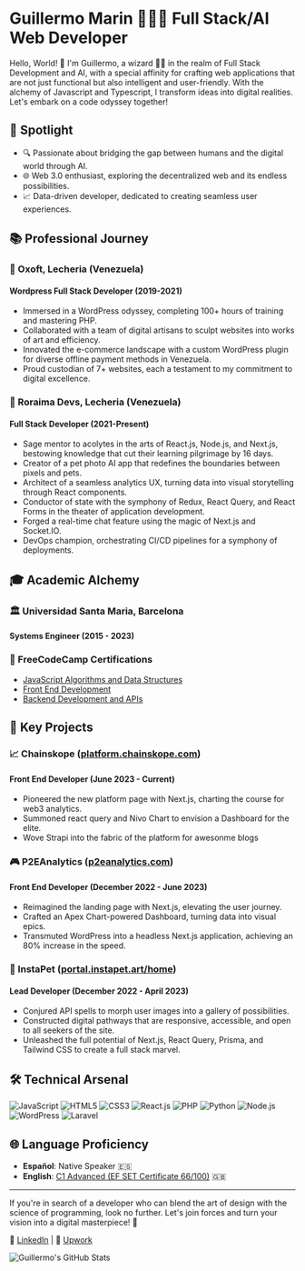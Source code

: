 # Guillermo Marin 🚀👨‍💻 Full Stack/AI Web Developer

Hello, World! 👋 I'm Guillermo, a wizard 🧙‍♂️ in the realm of Full Stack Development and AI, with a special affinity for crafting web applications that are not just functional but also intelligent and user-friendly. With the alchemy of Javascript and Typescript, I transform ideas into digital realities. Let's embark on a code odyssey together!

## 🌟 Spotlight

- 🔍 Passionate about bridging the gap between humans and the digital world through AI.
- 🌐 Web 3.0 enthusiast, exploring the decentralized web and its endless possibilities.
- 📈 Data-driven developer, dedicated to creating seamless user experiences.

## 📚 Professional Journey

### 🧱 Oxoft, Lecheria (Venezuela)
#### Wordpress Full Stack Developer (2019-2021)
- Immersed in a WordPress odyssey, completing 100+ hours of training and mastering PHP.
- Collaborated with a team of digital artisans to sculpt websites into works of art and efficiency.
- Innovated the e-commerce landscape with a custom WordPress plugin for diverse offline payment methods in Venezuela.
- Proud custodian of 7+ websites, each a testament to my commitment to digital excellence.

### 🚀 Roraima Devs, Lecheria (Venezuela)
#### Full Stack Developer (2021-Present)
- Sage mentor to acolytes in the arts of React.js, Node.js, and Next.js, bestowing knowledge that cut their learning pilgrimage by 16 days.
- Creator of a pet photo AI app that redefines the boundaries between pixels and pets.
- Architect of a seamless analytics UX, turning data into visual storytelling through React components.
- Conductor of state with the symphony of Redux, React Query, and React Forms in the theater of application development.
- Forged a real-time chat feature using the magic of Next.js and Socket.IO.
- DevOps champion, orchestrating CI/CD pipelines for a symphony of deployments.

## 🎓 Academic Alchemy

### 🏛 Universidad Santa Maria, Barcelona
#### Systems Engineer (2015 - 2023)

### 🏅 FreeCodeCamp Certifications
- [JavaScript Algorithms and Data Structures](https://www.freecodecamp.org/certification/guillermosrcipt/javascript-algorithms-and-data-structures)
- [Front End Development](https://www.freecodecamp.org/certification/guillermosrcipt/javascript-algorithms-and-data-structures)
- [Backend Development and APIs](https://www.freecodecamp.org/certification/guillermosrcipt/javascript-algorithms-and-data-structures)

## 💼 Key Projects

### 📈 Chainskope ([platform.chainskope.com](https://platform.chainskope.com/))
#### Front End Developer (June 2023 - Current)
- Pioneered the new platform page with Next.js, charting the course for web3 analytics.
- Summoned react query and Nivo Chart to envision a Dashboard for the elite.
- Wove Strapi into the fabric of the platform for awesonme blogs

### 🎮 P2EAnalytics ([p2eanalytics.com](https://p2eanalytics.com/))
#### Front End Developer (December 2022 - June 2023)
- Reimagined the landing page with Next.js, elevating the user journey.
- Crafted an Apex Chart-powered Dashboard, turning data into visual epics.
- Transmuted WordPress into a headless Next.js application, achieving an 80% increase in the speed.

### 🐾 InstaPet ([portal.instapet.art/home](https://portal.instapet.art/home))
#### Lead Developer (December 2022 - April 2023)
- Conjured API spells to morph user images into a gallery of possibilities.
- Constructed digital pathways that are responsive, accessible, and open to all seekers of the site.
- Unleashed the full potential of Next.js, React Query, Prisma, and Tailwind CSS to create a full stack marvel.

## 🛠 Technical Arsenal

![JavaScript](https://img.shields.io/badge/-JavaScript-F7DF1E?style=for-the-badge&logo=javascript&logoColor=black)
![HTML5](https://img.shields.io/badge/-HTML5-E34F26?style=for-the-badge&logo=html5&logoColor=white)
![CSS3](https://img.shields.io/badge/-CSS3-1572B6?style=for-the-badge&logo=css3)
![React.js](https://img.shields.io/badge/-React.js-61DAFB?style=for-the-badge&logo=react&logoColor=black)
![PHP](https://img.shields.io/badge/-PHP-777BB4?style=for-the-badge&logo=php&logoColor=white)
![Python](https://img.shields.io/badge/-Python-3776AB?style=for-the-badge&logo=python&logoColor=white)
![Node.js](https://img.shields.io/badge/-Node.js-339933?style=for-the-badge&logo=node.js&logoColor=white)
![WordPress](https://img.shields.io/badge/-WordPress-21759B?style=for-the-badge&logo=wordpress&logoColor=white)
![Laravel](https://img.shields.io/badge/-Laravel-FF2D20?style=for-the-badge&logo=laravel&logoColor=white)

## 🌐 Language Proficiency

- **Español**: Native Speaker 🇪🇸
- **English**: [C1 Advanced (EF SET Certificate 66/100)](https://www.efset.org/cert/WWsHim) 🇬🇧

---

If you're in search of a developer who can blend the art of design with the science of programming, look no further. Let's join forces and turn your vision into a digital masterpiece! 🌟

🔗 [LinkedIn](https://www.linkedin.com/in/guillermo-marin-dev/) | 🔗 [Upwork](https://www.upwork.com/freelancers/~01608584c4871fe695)

![Guillermo's GitHub Stats](https://github-readme-stats.vercel.app/api?username=guillermoscript&show_icons=true&theme=radical)

